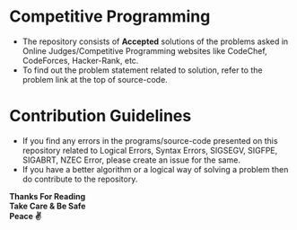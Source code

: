 # Competitive Programming
* The repository consists of **Accepted** solutions of the problems asked in Online Judges/Competitive Programming websites like CodeChef, CodeForces, Hacker-Rank, etc.
* To find out the problem statement related to solution, refer to the problem link at the top of source-code.  

# Contribution Guidelines
* If you find any errors in the programs/source-code presented on this repository related to Logical Errors, Syntax Errors, SIGSEGV, SIGFPE, SIGABRT, NZEC Error, please create an issue for the same.
* If you have a better algorithm or a logical way of solving a problem then do contribute to the repository.  

**Thanks For Reading**  
**Take Care & Be Safe**  
**Peace :v:**
